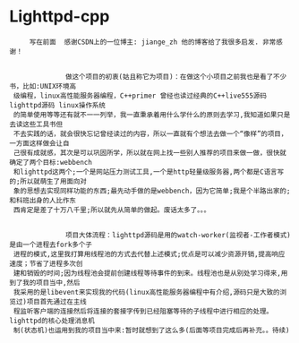 # Lighttpd-cpp




         写在前面  感谢CSDN上的一位博主: jiange_zh 他的博客给了我很多启发. 非常感谢！
    
    
                  做这个项目的初衷(姑且称它为项目)：在做这个小项目之前我也是看了不少书，比如:UNIX环境高
     级编程，linux高性能服务器编程，C++primer 曾经也读过经典的C++live555源码 lighttpd源码 linux操作系统
     的简单使用等等还有就不一一列举，我一直秉承着用什么学什么的原则去学习,我知道如果只是去读这些工具书但
     不去实践的话，就会很快忘记曾经读过的内容，所以一直就有个想法去做一个“像样”的项目，一方面这样做会让自
     己很有成就感，其次是可以巩固所学，所以就在网上找一些别人推荐的项目来做一做，很快就确定了两个目标:webbench
     和lighttpd这两个;一个是网站压力测试工具,一个是http轻量级服务器,两个都是C语言写的;所以就萌生了用面向对
     象的思想去实现同样功能的东西;最先动手做的是webbench，因为它简单;我是个半路出家的;和科班出身的人比作东
     西肯定是差了十万八千里;所以就先从简单的做起。废话太多了。。。


                  项目大体流程：lighttpd源码是用的watch-worker(监视者-工作者模式)是由一个进程去fork多个子
     进程的模式,这里我打算用线程池的方式去代替上述模式;优点是可以减少资源开销,提高响应速度；节省了进程多次创
     建和销毁的时间;因为线程池会提前创建线程等待事件的到来。线程池也是从别处学习得来,用到了我的项目当中,然后
     我采用的是libevent来实现我的代码(linux高性能服务器编程中有介绍,源码只是大致的浏览过)项目首先通过在主线
     程监听客户端的连接然后将连接的套接字传到已经阻塞等待的子线程中进行相应的处理。lighttpd的核心处理消息机
     制(状态机)也运用到我的项目当中来:暂时就想到了这么多(后面等项目完成后再补充。。待续)
